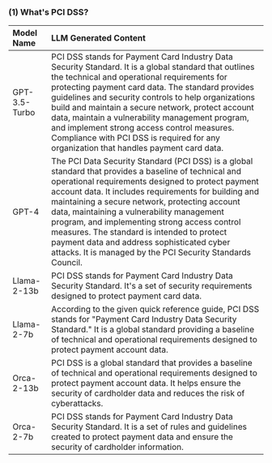 ### (1) What's PCI DSS?
| Model Name    | LLM Generated Content                                                                                                                                                                                                                                                                                                                                                                                                                                                                                                       |
|:--------------|:----------------------------------------------------------------------------------------------------------------------------------------------------------------------------------------------------------------------------------------------------------------------------------------------------------------------------------------------------------------------------------------------------------------------------------------------------------------------------------------------------------------------------|
| GPT-3.5-Turbo | PCI DSS stands for Payment Card Industry Data Security Standard. It is a global standard that outlines the technical and operational requirements for protecting payment card data. The standard provides guidelines and security controls to help organizations build and maintain a secure network, protect account data, maintain a vulnerability management program, and implement strong access control measures. Compliance with PCI DSS is required for any organization that handles payment card data.             |
| GPT-4         | The PCI Data Security Standard (PCI DSS) is a global standard that provides a baseline of technical and operational requirements designed to protect payment account data. It includes requirements for building and maintaining a secure network, protecting account data, maintaining a vulnerability management program, and implementing strong access control measures. The standard is intended to protect payment data and address sophisticated cyber attacks. It is managed by the PCI Security Standards Council. |
| Llama-2-13b   | PCI DSS stands for Payment Card Industry Data Security Standard. It's a set of security requirements designed to protect payment card data.                                                                                                                                                                                                                                                                                                                                                                                 |
| Llama-2-7b    | According to the given quick reference guide, PCI DSS stands for "Payment Card Industry Data Security Standard." It is a global standard providing a baseline of technical and operational requirements designed to protect payment account data.                                                                                                                                                                                                                                                                           |
| Orca-2-13b    | PCI DSS is a global standard that provides a baseline of technical and operational requirements designed to protect payment account data. It helps ensure the security of cardholder data and reduces the risk of cyberattacks.                                                                                                                                                                                                                                                                                             |
| Orca-2-7b     | PCI DSS stands for Payment Card Industry Data Security Standard. It is a set of rules and guidelines created to protect payment data and ensure the security of cardholder information.                                                                                                                                                                                                                                                                                                                                     |